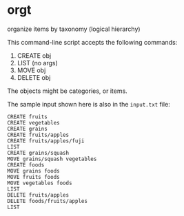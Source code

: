 # orgt
organize items by taxonomy (logical hierarchy)

This command-line script accepts the following commands:

1. CREATE obj
2. LIST (no args)
3. MOVE obj
4. DELETE obj

The objects might be categories, or items.

The sample input shown here is also in the `input.txt` file:

```
CREATE fruits
CREATE vegetables
CREATE grains
CREATE fruits/apples
CREATE fruits/apples/fuji
LIST
CREATE grains/squash
MOVE grains/squash vegetables
CREATE foods
MOVE grains foods
MOVE fruits foods
MOVE vegetables foods
LIST
DELETE fruits/apples
DELETE foods/fruits/apples
LIST
```
